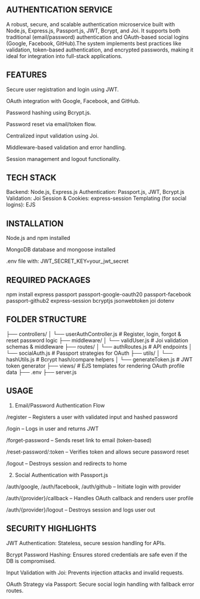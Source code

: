 AUTHENTICATION SERVICE 
------------------------------------------
A robust, secure, and scalable authentication microservice built with Node.js, Express.js, Passport.js, JWT, Bcrypt, and Joi. It supports both traditional (email/password) authentication and OAuth-based social logins (Google, Facebook, GitHub).The system implements best practices like validation, token-based authentication, and encrypted passwords, making it ideal for integration into full-stack applications.

FEATURES 
------------------------------------------
Secure user registration and login using JWT.

OAuth integration with Google, Facebook, and GitHub.

Password hashing using Bcrypt.js.

Password reset via email/token flow.

Centralized input validation using Joi.

Middleware-based validation and error handling.

Session management and logout functionality.

TECH STACK 
------------------------------------------
Backend: Node.js, Express.js
Authentication: Passport.js, JWT, Bcrypt.js
Validation: Joi
Session & Cookies: express-session
Templating (for social logins): EJS

INSTALLATION 
------------------------------------------
Node.js and npm installed

MongoDB database and mongoose installed 

.env file with:
JWT_SECRET_KEY=your_jwt_secret

REQUIRED PACKAGES 
------------------------------------------
npm install express passport passport-google-oauth20 passport-facebook passport-github2 express-session bcryptjs jsonwebtoken joi dotenv

FOLDER STRUCTURE 
------------------------------------------ 

├── controllers/
│   └── userAuthController.js     # Register, login, forgot & reset password logic
├── middleware/
│   └── validUser.js              # Joi validation schemas & middleware
├── routes/
│   └── authRoutes.js             # API endpoints
│   └── socialAuth.js             # Passport strategies for OAuth
├── utils/
│   └── hashUtils.js              # Bcrypt hash/compare helpers
│   └── generateToken.js          # JWT token generator
├── views/                        # EJS templates for rendering OAuth profile data
├── .env
├── server.js


USAGE 
------------------------------------------

1. Email/Password Authentication Flow

/register – Registers a user with validated input and hashed password

/login – Logs in user and returns JWT

/forget-password – Sends reset link to email (token-based)

/reset-password/:token – Verifies token and allows secure password reset

/logout – Destroys session and redirects to home


2. Social Authentication with Passport.js

/auth/google, /auth/facebook, /auth/github – Initiate login with provider

/auth/{provider}/callback – Handles OAuth callback and renders user profile

/auth/{provider}/logout – Destroys session and logs user out

SECURITY HIGHLIGHTS 
------------------------------------------

JWT Authentication: Stateless, secure session handling for APIs.

Bcrypt Password Hashing: Ensures stored credentials are safe even if the DB is compromised.

Input Validation with Joi: Prevents injection attacks and invalid requests.

OAuth Strategy via Passport: Secure social login handling with fallback error routes.


